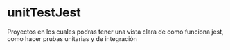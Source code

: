 # unitTestJest
Proyectos en los cuales podras tener una vista clara de como funciona jest, como hacer prubas unitarias y de integración
